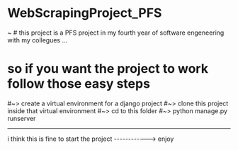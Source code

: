 # WebScrapingProject_PFS

~ # this project is a PFS project in my fourth year of software engeneering with my collegues ...


# so if you want the project to work follow those easy steps 

#~> create a virtual environment for a django project 
#~> clone this project inside that virtual environment
#~> cd  to this folder
#~> python manage.py runserver 



--------------------------------------------------------------------------------------------------------------------------------------------------------------
i think this is fine to start the project 
------------> enjoy 
